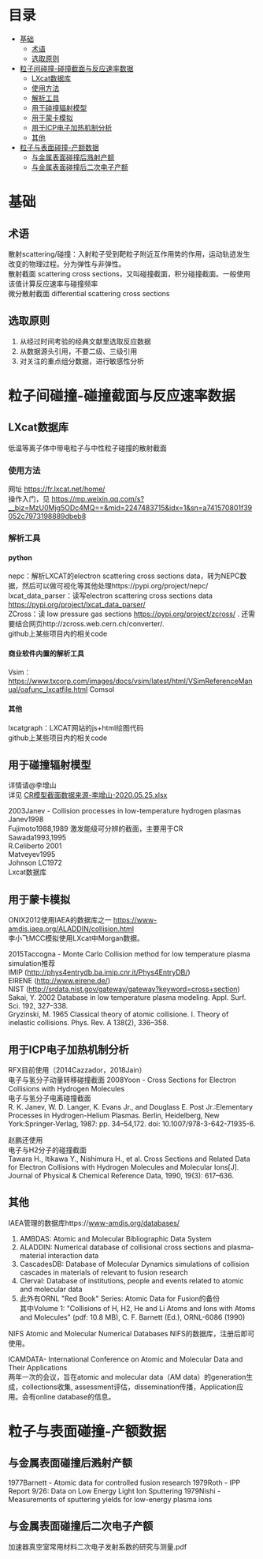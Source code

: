 # 目录
- [基础](#基础)  
  - [术语](#术语)  
  - [选取原则](#选取原则)  
- [粒子间碰撞-碰撞截面与反应速率数据](#粒子间碰撞-碰撞截面与反应速率数据)  
  - [LXcat数据库](#LXcat数据库)  
   - [使用方法](#使用方法)  
   - [解析工具](#解析工具)  
  - [用于碰撞辐射模型](#用于碰撞辐射模型)    
  - [用于蒙卡模拟](#用于蒙卡模拟)  
  - [用于ICP电子加热机制分析](#用于ICP电子加热机制分析)  
  - [其他](#其他)  
- [粒子与表面碰撞-产额数据](#粒子与表面碰撞-产额数据)  
  - [与金属表面碰撞后溅射产额](#与金属表面碰撞后溅射产额)  
  - [与金属表面碰撞后二次电子产额](#与金属表面碰撞后二次电子产额)  

# 基础
## 术语
散射scattering/碰撞：入射粒子受到靶粒子附近互作用势的作用，运动轨迹发生改变的物理过程。分为弹性与非弹性。  
散射截面 scattering cross sections，又叫碰撞截面，积分碰撞截面。一般使用该值计算反应速率与碰撞频率  
微分散射截面 differential scattering cross sections 
## 选取原则
1. 从经过时间考验的经典文献里选取反应数据  
2. 从数据源头引用，不要二级、三级引用  
3. 对关注的重点组分数据，进行敏感性分析  

# 粒子间碰撞-碰撞截面与反应速率数据
## LXcat数据库
低温等离子体中带电粒子与中性粒子碰撞的散射截面
### 使用方法
网址 https://fr.lxcat.net/home/  
操作入门，见 
https://mp.weixin.qq.com/s?__biz=MzU0Mjg5ODc4MQ==&mid=2247483715&idx=1&sn=a741570801f39052c7973198889dbeb8  
### 解析工具
#### python
nepc：解析LXCAT的electron scattering cross sections data，转为NEPC数据，然后可以做可视化等其他处理https://pypi.org/project/nepc/  
lxcat_data_parser：读写electron scattering cross sections data https://pypi.org/project/lxcat_data_parser/  
ZCross：读 low pressure gas sections https://pypi.org/project/zcross/ . 还需要结合网页http://zcross.web.cern.ch/converter/.  
github上某些项目内的相关code
#### 商业软件内置的解析工具
Vsim：https://www.txcorp.com/images/docs/vsim/latest/html/VSimReferenceManual/oafunc_lxcatfile.html
Comsol
#### 其他
lxcatgraph：LXCAT网站的js+html绘图代码  
github上某些项目内的相关code  

## 用于碰撞辐射模型
详情请@李增山  
详见 [CR模型截面数据来源-李增山-2020.05.25.xlsx](https://github.com/PengChen2016/NISgroupShare/blob/master/CR模型截面数据来源-李增山-2020.05.25.xlsx)  
  
2003Janev - Collision processes in low-temperature hydrogen plasmas  
Janev1998  
Fujimoto1988,1989 激发能级可分辨的截面，主要用于CR  
Sawada1993,1995  
R.Celiberto 2001  
Matveyev1995  
Johnson LC1972  
Lxcat数据库  

## 用于蒙卡模拟
ONIX2012使用IAEA的数据库之一
https://www-amdis.iaea.org/ALADDIN/collision.html  
李小飞MCC模拟使用LXcat中Morgan数据。  
  
2015Taccogna - Monte Carlo Collision method for low temperature plasma simulation推荐  
IMIP (http://phys4entrydb.ba.imip.cnr.it/Phys4EntryDB/)  
EIRENE (http://www.eirene.de/)  
NIST (http://srdata.nist.gov/gateway/gateway?keyword=cross+section)  
Sakai, Y. 2002 Database in low temperature plasma modeling. Appl. Surf. Sci. 192, 327–338.  
Gryzinski, M. 1965 Classical theory of atomic collisione. I. Theory of inelastic collisions. Phys. Rev. A 138(2), 336–358.

## 用于ICP电子加热机制分析
RFX目前使用（2014Cazzador，2018Jain）  
电子与氢分子动量转移碰撞截面 2008Yoon - Cross Sections for Electron Collisions with Hydrogen Molecules  
电子与氢分子电离碰撞截面  
R\. K. Janev, W. D. Langer, K. Evans Jr., and Douglass E. Post Jr.:Elementary Processes in Hydrogen-Helium Plasmas. Berlin, Heidelberg, New York:Springer-Verlag, 1987: pp. 34–54,172. doi: 10.1007/978-3-642-71935-6.
  
赵鹏还使用  
电子与H2分子的碰撞截面  
Tawara H., Itikawa Y., Nishimura H., et al. Cross Sections and Related Data for Electron Collisions with Hydrogen Molecules and Molecular Ions[J]. Journal of Physical & Chemical Reference Data, 1990, 19(3): 617–636.  

## 其他
IAEA管理的数据库https://www-amdis.org/databases/  
1. AMBDAS: Atomic and Molecular Bibliographic Data System  
2. ALADDIN: Numerical database of collisional cross sections and plasma-material interaction data  
3. CascadesDB: Database of Molecular Dynamics simulations of collision cascades in materials of relevant to fusion research  
4. Clerval: Database of institutions, people and events related to atomic and molecular data  
5. 此外有ORNL "Red Book" Series: Atomic Data for Fusion的备份  
其中Volume 1: "Collisions of H, H2, He and Li Atoms and Ions with Atoms and Molecules" (pdf: 10.8 MB), C. F. Barnett (Ed.), ORNL-6086 (1990)
  
NIFS Atomic and Molecular Numerical Databases
NIFS的数据库，注册后即可使用。
  
ICAMDATA- International Conference on Atomic and Molecular Data and Their Applications  
两年一次的会议，旨在atomic and molecular data（AM data）的generation生成，collections收集, assessment评估，dissemination传播，Application应用。会有online database的信息。  

# 粒子与表面碰撞-产额数据
## 与金属表面碰撞后溅射产额
1977Barnett - Atomic data for controlled fusion research
1979Roth - IPP Report 9/26: Data on Low Energy Light Ion Sputtering
1979Nishi - Measurements of sputtering yields for low-energy plasma ions

## 与金属表面碰撞后二次电子产额
加速器真空室常用材料二次电子发射系数的研究与测量.pdf
